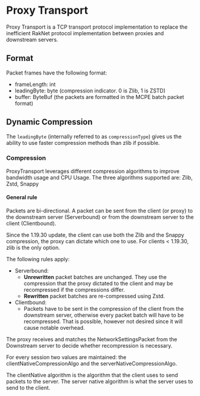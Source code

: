 # Proxy Transport

Proxy Transport is a TCP transport protocol implementation to replace the inefficient RakNet protocol implementation
between proxies and downstream servers.

## Format

Packet frames have the following format:

- frameLength: int
- leadingByte: byte (compression indicator. 0 is Zlib, 1 is ZSTD)
- buffer: ByteBuf (the packets are formatted in the MCPE batch packet format)

## Dynamic Compression

The `leadingByte` (internally referred to as `compressionType`) gives us the ability to use faster compression methods
than zlib if possible.

### Compression
ProxyTransport leverages different compression algorithms to improve bandwidth usage and CPU Usage.
The three algorithms supported are: Zlib, Zstd, Snappy

#### General rule
Packets are bi-directional. A packet can be sent from the client (or proxy) to the downstream server (Serverbound) or from the downstream server to the client (Clientbound).

Since the 1.19.30 update, the client can use both the Zlib and the Snappy compression, the proxy can dictate which one to use.
For clients < 1.19.30, zlib is the only option.

The following rules apply:

- Serverbound:
  - **Unrewritten** packet batches are unchanged. They use the compression that the proxy dictated to the client and may be recompressed if the compressions differ.
  - **Rewritten** packet batches are re-compressed using Zstd.
- Clientbound:
  - Packets have to be sent in the compression of the client from the downstream server, otherwise every packet batch will have to be recompressed.
    That is possible, however not desired since it will cause notable overhead.

The proxy receives and matches the NetworkSettingsPacket from the Downstream server to decide whether recompression is necessary.

For every session two values are maintained: the clientNativeCompressionAlgo and the serverNativeCompressionAlgo.

The clientNative algorithm is the algorithm that the client uses to send packets to the server. The server native algorithm is what the server uses to send to the client.